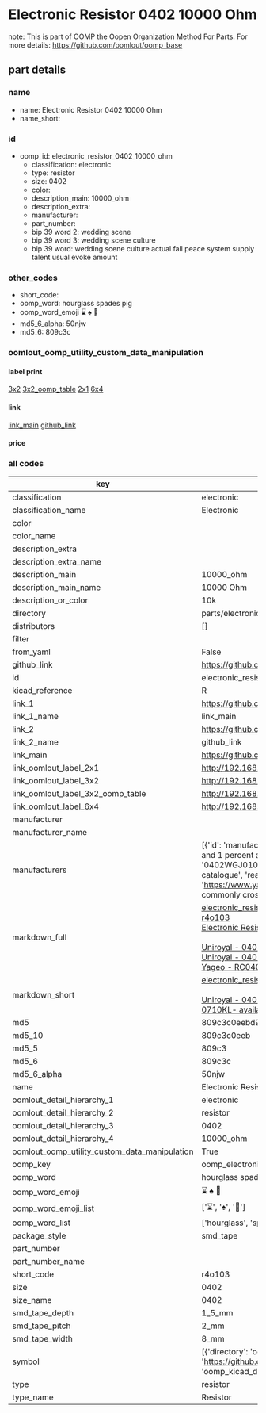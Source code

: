 # Electronic Resistor 0402 10000 Ohm  

note: This is part of OOMP the Oopen Organization Method For Parts. For more details: https://github.com/oomlout/oomp_base

##  part details





### name
* name: Electronic Resistor 0402 10000 Ohm
* name_short: 
### id
* oomp_id: electronic_resistor_0402_10000_ohm
  * classification: electronic
  * type: resistor
  * size: 0402
  * color: 
  * description_main: 10000_ohm
  * description_extra: 
  * manufacturer: 
  * part_number: 
  * bip 39 word 2: wedding scene
  * bip 39 word 3: wedding scene culture
  * bip 39 word: wedding scene culture actual fall peace system supply talent usual evoke amount

### other_codes
* short_code: 
* oomp_word: hourglass spades pig
* oomp_word_emoji :hourglass: :spades: :pig:
* md5_6_alpha: 50njw
* md5_6: 809c3c






### oomlout_oomp_utility_custom_data_manipulation
#### label print
[3x2](http://192.168.1.245:1112/?label=oomp%2050njw)
[3x2_oomp_table](http://192.168.1.107:1112/?label=oomp%2050njw)
[2x1](http://192.168.1.242:1112/?label=oomp%2050njw)
[6x4](http://192.168.1.55:1112/?label=oomp%2050njw)    

#### link

[link_main](https://github.com/oomlout/oomlout_oomp_current_version_messy/tree/main/parts/electronic_resistor_0402_10000_ohm) [github_link](https://github.com/oomlout/oomlout_oomp_part_src/tree/main/parts/electronic_resistor_0402_10000_ohm)                             

#### price







### all codes 
| key | value |  
| --- | --- |  
| classification | electronic |  
| classification_name | Electronic |  
| color |  |  
| color_name |  |  
| description_extra |  |  
| description_extra_name |  |  
| description_main | 10000_ohm |  
| description_main_name | 10000 Ohm |  
| description_or_color | 10k |  
| directory | parts/electronic_resistor_0402_10000_ohm |  
| distributors | [] |  
| filter |  |  
| from_yaml | False |  
| github_link | https://github.com/oomlout/oomlout_oomp_part_src/tree/main/parts/electronic_resistor_0402_10000_ohm |  
| id | electronic_resistor_0402_10000_ohm |  
| kicad_reference | R |  
| link_1 | https://github.com/oomlout/oomlout_oomp_current_version_messy/tree/main/parts/electronic_resistor_0402_10000_ohm |  
| link_1_name | link_main |  
| link_2 | https://github.com/oomlout/oomlout_oomp_part_src/tree/main/parts/electronic_resistor_0402_10000_ohm |  
| link_2_name | github_link |  
| link_main | https://github.com/oomlout/oomlout_oomp_current_version_messy/tree/main/parts/electronic_resistor_0402_10000_ohm |  
| link_oomlout_label_2x1 | http://192.168.1.242:1112/?label=oomp%2050njw |  
| link_oomlout_label_3x2 | http://192.168.1.245:1112/?label=oomp%2050njw |  
| link_oomlout_label_3x2_oomp_table | http://192.168.1.107:1112/?label=oomp%2050njw |  
| link_oomlout_label_6x4 | http://192.168.1.55:1112/?label=oomp%2050njw |  
| manufacturer |  |  
| manufacturer_name |  |  
| manufacturers | [{'id': 'manufacturer_uniroyal', 'link': '', 'name': 'Uniroyal', 'note': {'reason': 'did this one first, but not in jlc pcb basic parts and 1 percent are and they are the same price', 'reason_short': 'not in jlc basic parts'}, 'part_number': '0402WGJ0103TCE'}, {'id': 'manufacturer_uniroyal', 'link': '', 'name': 'Uniroyal', 'note': {'reason': 'in the jlc basic parts catalogue', 'reason_short': 'jlc basic part'}, 'part_number': '0402WGF1002TCE'}, {'id': 'manufacturer_yageo', 'link': 'https://www.yageo.com/en/Chart/Download/pdf/RC0402JR-0710KL', 'name': 'Yageo', 'note': {'reason': 'yageo is a commonly cross referenced part number', 'reason_short': 'available everywhere'}, 'part_number': 'RC0402JR-0710KL'}] |  
| markdown_full | [electronic_resistor_0402_10000_ohm](https://github.com/oomlout/oomlout_oomp_current_version_messy/tree/main/parts/electronic_resistor_0402_10000_ohm)<br>[r4o103](https://github.com/oomlout/oomlout_oomp_current_version_messy/tree/main/parts/electronic_resistor_0402_10000_ohm)<br>[Electronic Resistor 0402 10000 Ohm](https://github.com/oomlout/oomlout_oomp_current_version_messy/tree/main/parts/electronic_resistor_0402_10000_ohm)<br><br>[Uniroyal - 0402WGJ0103TCE- not in jlc basic parts]() [(L)  ](https://www.lcsc.com/search?q=0402WGJ0103TCE)[(D)  ](https://www.digikey.com/en/products?keywords=0402WGJ0103TCE)[(M)  ](https://www.mouser.com/Search/Refine?Keyword=0402WGJ0103TCE)[(N)  ](https://www.newark.com/search?st=0402WGJ0103TCE)[(SZ)  ](https://so.szlcsc.com/global.html?k=0402WGJ0103TCE)<br>[Uniroyal - 0402WGF1002TCE- jlc basic part]() [(L)  ](https://www.lcsc.com/search?q=0402WGF1002TCE)[(D)  ](https://www.digikey.com/en/products?keywords=0402WGF1002TCE)[(M)  ](https://www.mouser.com/Search/Refine?Keyword=0402WGF1002TCE)[(N)  ](https://www.newark.com/search?st=0402WGF1002TCE)[(SZ)  ](https://so.szlcsc.com/global.html?k=0402WGF1002TCE)<br>[Yageo - RC0402JR-0710KL- available everywhere](https://www.yageo.com/en/Chart/Download/pdf/RC0402JR-0710KL) [(L)  ](https://www.lcsc.com/search?q=RC0402JR-0710KL)[(D)  ](https://www.digikey.com/en/products?keywords=RC0402JR-0710KL)[(M)  ](https://www.mouser.com/Search/Refine?Keyword=RC0402JR-0710KL)[(N)  ](https://www.newark.com/search?st=RC0402JR-0710KL)[(SZ)  ](https://so.szlcsc.com/global.html?k=RC0402JR-0710KL)<br> |  
| markdown_short | [electronic_resistor_0402_10000_ohm](https://github.com/oomlout/oomlout_oomp_current_version_messy/tree/main/parts/electronic_resistor_0402_10000_ohm)<br><br>[Uniroyal - 0402WGJ0103TCE- not in jlc basic parts]()[Uniroyal - 0402WGF1002TCE- jlc basic part]()[Yageo - RC0402JR-0710KL- available everywhere](https://www.yageo.com/en/Chart/Download/pdf/RC0402JR-0710KL) |  
| md5 | 809c3c0eebd9db9a8729102e6b3027c7 |  
| md5_10 | 809c3c0eeb |  
| md5_5 | 809c3 |  
| md5_6 | 809c3c |  
| md5_6_alpha | 50njw |  
| name | Electronic Resistor 0402 10000 Ohm |  
| oomlout_detail_hierarchy_1 | electronic |  
| oomlout_detail_hierarchy_2 | resistor |  
| oomlout_detail_hierarchy_3 | 0402 |  
| oomlout_detail_hierarchy_4 | 10000_ohm |  
| oomlout_oomp_utility_custom_data_manipulation | True |  
| oomp_key | oomp_electronic_resistor_0402_10000_ohm |  
| oomp_word | hourglass spades pig |  
| oomp_word_emoji | :hourglass: :spades: :pig: |  
| oomp_word_emoji_list | [':hourglass:', ':spades:', ':pig:'] |  
| oomp_word_list | ['hourglass', 'spades', 'pig'] |  
| package_style | smd_tape |  
| part_number |  |  
| part_number_name |  |  
| short_code | r4o103 |  
| size | 0402 |  
| size_name | 0402 |  
| smd_tape_depth | 1_5_mm |  
| smd_tape_pitch | 2_mm |  
| smd_tape_width | 8_mm |  
| symbol | [{'directory': 'oomlout_oomp_symbol_bot/symbols/kicad_device_r//working/working.kicad_sym', 'index': 0, 'link': 'https://github.com/oomlout/oomlout_oomp_symbol_bot/tree/main/symbols/kicad_device_r', 'oomp_key': 'oomp_kicad_device_r'}] |  
| type | resistor |  
| type_name | Resistor |  
